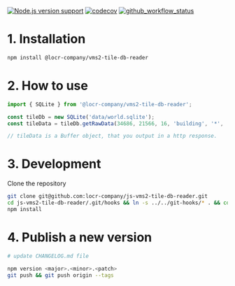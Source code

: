 [![Node.js version support][shield-node]][info-node]
[![codecov](https://codecov.io/gh/locr-company/js-vms2-tile-db-reader/graph/badge.svg?token=P6F0rV99ym)](https://codecov.io/gh/locr-company/js-vms2-tile-db-reader)
[![github_workflow_status](https://img.shields.io/github/actions/workflow/status/locr-company/js-progress/node.js.yml)](https://github.com/locr-company/js-vms2-tile-db-reader/actions/workflows/node.js.yml)

# 1. Installation

```bash
npm install @locr-company/vms2-tile-db-reader
```

# 2. How to use

```js
import { SQLite } from '@locr-company/vms2-tile-db-reader';

const tileDb = new SQLite('data/world.sqlite');
const tileData = tileDb.getRawData(34686, 21566, 16, 'building', '*', 'polygons');

// tileData is a Buffer object, that you output in a http response.
```

# 3. Development

Clone the repository

```bash
git clone git@github.com:locr-company/js-vms2-tile-db-reader.git
cd js-vms2-tile-db-reader/.git/hooks && ln -s ../../git-hooks/* . && cd ../..
npm install
```

# 4. Publish a new version

```bash
# update CHANGELOG.md file

npm version <major>.<minor>.<patch>
git push && git push origin --tags
```

[info-node]: package.json
[shield-node]: https://img.shields.io/node/v/@locr-company/vms2-tile-db-reader.svg